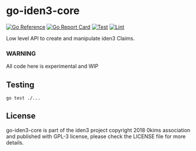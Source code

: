 # go-iden3-core

[![Go Reference](https://pkg.go.dev/badge/github.com/iden3/go-iden3-core.svg)](https://pkg.go.dev/github.com/iden3/go-iden3-core)
[![Go Report Card](https://goreportcard.com/badge/github.com/iden3/go-iden3-core)](https://goreportcard.com/report/github.com/iden3/go-iden3-core)
[![Test](https://github.com/iden3/go-iden3-core/actions/workflows/test.yaml/badge.svg)](https://github.com/iden3/go-iden3-core/actions/workflows/test.yaml)
[![Lint](https://github.com/iden3/go-iden3-core/actions/workflows/lint.yaml/badge.svg)](https://github.com/iden3/go-iden3-core/actions/workflows/lint.yaml)

Low level API to create and manipulate iden3 Claims.

### WARNING
All code here is experimental and WIP

## Testing
`go test ./...`

## License
go-iden3-core is part of the iden3 project copyright 2018 0kims association
and published with GPL-3 license, please check the LICENSE file for more details.
